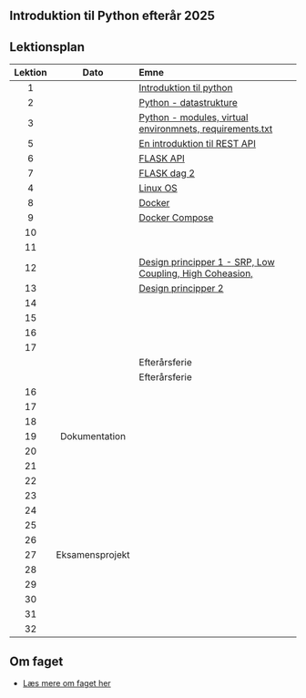 ## Introduktion til Python efterår 2025    

## Lektionsplan

| Lektion |    Dato    |       Emne                            |
|:-----:|:---------:|:----------------------------------------------------------|
|    1    |            | [Introduktion til python](lessons/py_intro_1.md)                |
|    2    |            | [Python - datastrukture](lessons/py_intro_2.md)                 |
|    3    |            | [Python - modules, virtual environmnets, requirements.txt](lessons/py_intro_3.md)|
|    5    |            | [En introduktion til REST API](lessons/introduktion_til_rest_api.md)|
|    6    |            | [FLASK API](lessons/flask.md)|
|    7    |            | [FLASK dag 2](lessons/flask_2.md)           |
|    4    |            | [Linux OS](lessons/linux_1.md)|
|    8    |            | [Docker](lessons/docker_1.md)|
|    9    |            | [Docker Compose](lessons/docker_2.md)|
|   10    |            | [](lessons/ses12.md) |
|   11    |            | [](lessons/ses10.md) |
|   12    |            | [Design principper 1 - SRP, Low Coupling, High Coheasion, ](lessons/ses10.md) |
|   13    |            | [Design principper 2](lessons/ses11.md) |
|   14    |            | [](lessons/ses12.md) |
|   15    |            | [](lessons/ses10.md) |
|   16    |            | [](lessons/ses10.md) |
|   17    |            | [](lessons/ses10.md) |
|         |            | Efterårsferie  |
|         |            | Efterårsferie |
|   16    |            | [](lessons/ses10.md) |
|   17    |            | [](lessons/ses10.md)  |
|   18    |            | [](lessons/ses10.md)  |
|   19    | Dokumentation | [](lessons/ses10.md)  |
|   20    |            | [](lessons/ses10.md)  |
|   21    |            | [](lessons/ses10.md)  |
|   22    |            | [](lessons/ses10.md)  |
|   23    |            | [](lessons/ses10.md)  |
|   24    |            | [](lessons/ses10.md)  |
|   25    |            | [](lessons/ses10.md)  |
|   26    |            | [](lessons/ses10.md)  |
|   27    | Eksamensprojekt | [](lessons/ses10.md)  |
|   28    |            | [](lessons/ses10.md)  |
|   29    |            | [](lessons/ses10.md)  |
|   30    |            | [](lessons/ses10.md)  |
|   31    |            | [](lessons/ses10.md)  |
|   32    |            | [](lessons/ses10.md)  |

## Om faget
* [Læs mere om faget her](formalia/about_this_elective.md)

